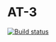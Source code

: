 # AT-3
[![Build status](https://ci.appveyor.com/api/projects/status/nb8px49fd61yi54p?svg=true)](https://ci.appveyor.com/project/Tatr1/at-3)

